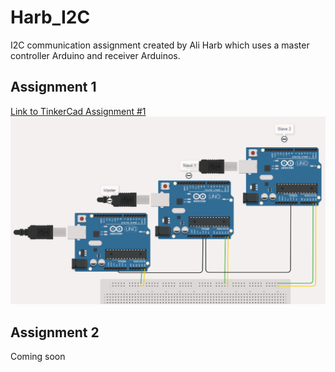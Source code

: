 # Harb_I2C
 I2C communication assignment created by Ali Harb which uses a master controller Arduino and receiver Arduinos.

## Assignment 1
[Link to TinkerCad Assignment #1](https://www.tinkercad.com/things/1Y829MUgXTu)
![alt text](https://github.com/KacperBazan/Harb_I2C/blob/main/Assignment1_I2C.PNG)

## Assignment 2
Coming soon
